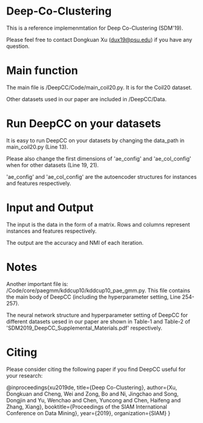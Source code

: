 # Deep-Co-Clustering

This is a reference implemenmtation for Deep Co-Clustering (SDM'19).

Please feel free to contact Dongkuan Xu (dux19@psu.edu) if you have any question.

# Main function
The main file is /DeepCC/Code/main_coil20.py. It is for the Coil20 dataset.

Other datasets used in our paper are included in /DeepCC/Data.

# Run DeepCC on your datasets
It is easy to run DeepCC on your datasets by changing the data_path in main_coil20.py (Line 13).

Please also change the first dimensions of 'ae_config' and 'ae_col_config' when for other datasets (Line 19, 21).

'ae_config' and 'ae_col_config' are the autoencoder structures for instances and features respectively. 

# Input and Output
The input is the data in the form of a matrix. Rows and columns represent instances and features respectively.

The output are the accuracy and NMI of each iteration.

# Notes
Another important file is: /Code/core/paegmm/kddcup10/kddcup10_pae_gmm.py. This file contains the main body of DeepCC (including the hyperparameter setting, Line 254-257).

The neural network structure and hyperparameter setting of DeepCC for different datasets uesed in our paper are shown in Table-1 and Table-2 of 'SDM2019_DeepCC_Supplemental_Materials.pdf' respectively.

# Citing
Please consider citing the following paper if you find DeepCC useful for your research:

@inproceedings{xu2019de,
  title={Deep Co-Clustering},
  author={Xu, Dongkuan and Cheng, Wei and Zong, Bo and Ni, Jingchao and Song, Dongjin and Yu, Wenchao and Chen, Yuncong and Chen, Haifeng and Zhang, Xiang},
  booktitle={Proceedings of the SIAM International Conference on Data Mining},
  year={2019},
  organization={SIAM}
}
